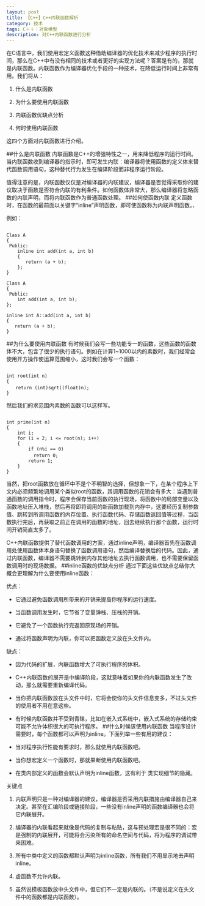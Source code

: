```yaml
---
layout: post
title: 【C++】C++内联函数解析
category: 技术
tags: C＋＋｜对象模型
description: 对C++内联函数进行分析
---
```


在C语言中，我们使用宏定义函数这种借助编译器的优化技术来减少程序的执行时间，那么在C++中有没有相同的技术或者更好的实现方法呢？答案是有的，那就是内联函数。内联函数作为编译器优化手段的一种技术，在降低运行时间上非常有用。我们将从：


1. 什么是内联函数


1. 为什么要使用内联函数


1. 内联函数优缺点分析


1. 何时使用内联函数
　　

这四个方面对内联函数进行介绍。

##什么是内联函数
内联函数是C++的增强特性之一，用来降低程序的运行时间。当内联函数收到编译器的指示时，即可发生内联：编译器将使用函数的定义体来替代函数调用语句，这种替代行为发生在编译阶段而非程序运行阶段。

值得注意的是，内联函数仅仅是对编译器的内联建议，编译器是否觉得采取你的建议取决于函数是否符合内联的有利条件。如何函数体非常大，那么编译器将忽略函数的内联声明，而将内联函数作为普通函数处理。
##如何使函数内联
定义函数时，在函数的最前面以关键字“inline”声明函数，即可使函数称为内联声明函数。、

例如：
<pre><code>
Class A
{
 Public:
    inline int add(int a, int b)
    {
       return (a + b);
    };
}

Class A
{
 Public:
    int add(int a, int b);
};

inline int A::add(int a, int b)
{
   return (a + b);
}
</code></pre>
##为什么要使用内联函数
有时候我们会写一些功能专一的函数，这些函数的函数体不大，包含了很少的执行语句。例如在计算1~1000以内的素数时，我们经常会使用开方操作使运算范围缩小，这时我们会写一个函数：
<pre><code>
int root(int n)
{
　　return (int)sqrt((float)n);
}
</code></pre>

然后我们的求范围内素数的函数可以这样写。
<pre><code>
int prime(int n)
{
    int i;
    for (i = 2; i <= root(n); i++)
    {
        if (n%i == 0)
　　　　　　return 0;
        return 1;
    }
}    
</code></pre>
当然，把root函数放在循环中不是个不明智的选择，但想象一下，在某个程序上下文内必须频繁地调用某个类似root的函数，其调用函数的花销会有多大：当遇到普通函数的调用指令时，程序会保存当前函数的执行现场，将函数中的局部变量以及函数地址压入堆栈，然后再将即将调用的新函数加载到内存中，这要经历复制参数值、跳转到所调用函数的内存位置、执行函数代码、存储函数返回值等过程，当函数执行完后，再获取之前正在调用的函数的地址，回去继续执行那个函数，运行时间开销简直太多了。

C++内联函数提供了替代函数调用的方案，通过inline声明，编译器首先在函数调用处使用函数体本身语句替换了函数调用语句，然后编译替换后的代码。因此，通过内联函数，编译器不需要跳转到内存其他地址去执行函数调用，也不需要保留函数调用时的现场数据。
##inline函数的优缺点分析
通过下面这些优缺点总结你大概会更理解为什么要使用inline函数：

优点：



- 它通过避免函数调用所带来的开销来提高你程序的运行速度。


- 当函数调用发生时，它节省了变量弹栈、压栈的开销。


- 它避免了一个函数执行完返回原现场的开销。


- 通过将函数声明为内联，你可以把函数定义放在头文件内。

缺点：

- 因为代码的扩展，内联函数增大了可执行程序的体积。


- C++内联函数的展开是中编译阶段，这就意味着如果你的内联函数发生了改动，那么就需要重新编译代码。


- 当你把内联函数放在头文件中时，它将会使你的头文件信息变多，不过头文件的使用者不用在意这些。


- 有时候内联函数并不受到青睐，比如在嵌入式系统中，嵌入式系统的存储约束可能不允许体积很大的可执行程序。
##什么时候该使用内联函数
当程序设计需要时，每个函数都可以声明为inline。下面列举一些有用的建议：



- 当对程序执行性能有要求时，那么就使用内联函数吧。


- 当你想宏定义一个函数时，那就果断使用内联函数吧。


- 在类内部定义的函数会默认声明为inline函数，这有利于 类实现细节的隐藏。
 

关键点



1. 内联声明只是一种对编译器的建议，编译器是否采用内联措施由编译器自己来决定。甚至在汇编阶段或链接阶段，一些没有inline声明的函数编译器也会将它内联展开。


1. 编译器的内联看起来就像是代码的复制与粘贴，这与预处理宏是很不同的：宏是强制的内联展开，可能将会污染所有的命名空间与代码，将为程序的调试带来困难。


1. 所有中类中定义的函数都默认声明为inline函数，所有我们不用显示地去声明inline。


1. 虚函数不允许内联。


1. 虽然说模板函数放中头文件中，但它们不一定是内联的。（不是说定义在头文件中的函数都是内联函数）。

    